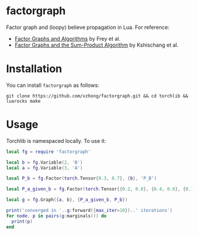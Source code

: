 factorgraph
====================

Factor graph and (loopy) believe propagation in Lua. For reference:

- [Factor Graphs and Algorithms](http://www.psi.toronto.edu/~psi/pubs2/1999%20and%20before/134.pdf) by Frey et al.
- [Factor Graphs and the Sum-Product Algorithm](http://vision.unipv.it/IA2/Factor%20graphs%20and%20the%20sum-product%20algorithm.pdf) by Kshischang et al.

# Installation

You can install `factorgraph` as follows:

`git clone https://github.com/vzhong/factorgraph.git && cd torchlib && luarocks make`

# Usage

Torchlib is namespaced locally. To use it:

```lua
local fg = require 'factorgraph'

local b = fg.Variable(2, 'B')
local a = fg.Variable(3, 'A')

local P_b = fg.Factor(torch.Tensor{0.3, 0.7}, {b}, 'P_B')

local P_a_given_b = fg.Factor(torch.Tensor{{0.2, 0.8}, {0.4, 0.6}, {0.1, 0.9}}, {a, b}, 'P_A_given_B')

local g = fg.Graph({a, b}, {P_a_given_b, P_b})

print('converged in '..g:forward({max_iter=10})..' iterations')
for node, p in pairs(g:marginals()) do
  print(p)
end
```
